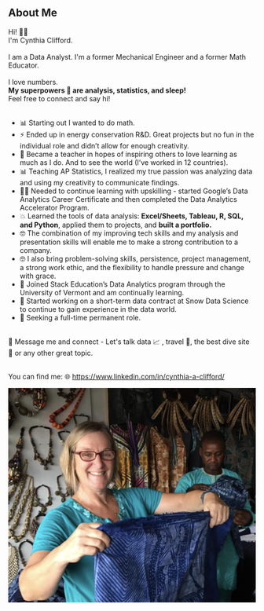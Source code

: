 ## About Me<br>
Hi! 👋🏻 <br>
I'm Cynthia Clifford.<br><br>
I am a Data Analyst. I'm a former Mechanical Engineer and a former Math Educator. <br><br>
I love numbers. <br>
**My superpowers 💪 are analysis, statistics, and sleep!**<br>
Feel free to connect and say hi! <br><br>
- 📊 Starting out I wanted to do math.<br>
- ⚡  Ended up in energy conservation R&D. Great projects but no fun in the individual role and didn’t allow for enough creativity.<br>
- 🧾 Became a teacher in hopes of inspiring others to love learning as much as I do. And to see the world (I’ve worked in 12 countries).<br>
- 📊 Teaching AP Statistics, I realized my true passion was analyzing data and using my creativity to communicate findings.<br>
- 👍🏻 Needed to continue learning with upskilling - started Google’s Data Analytics Career Certificate and then completed the Data Analytics Accelerator Program. <br>
- 💥 Learned the tools of data analysis: **Excel/Sheets, Tableau, R, SQL, and Python**, applied them to projects, and **built a portfolio.** <br>
- 🤓 The combination of my improving tech skills and my analysis and presentation skills will enable me to make a strong contribution to a company. <br>
- 🤓 I also bring problem-solving skills, persistence, project management, a strong work ethic, and the flexibility to handle pressure and change with grace.<br>
- 👑 Joined Stack Education’s Data Analytics program through the University of Vermont and am continually learning.<br>
- 🔎 Started working on a short-term data contract at Snow Data Science to continue to gain experience in the data world.<br>
- 🔎 Seeking a full-time permanent role.<br><br>

💬 Message me and connect - Let's talk data 📈 , travel 🧳, the best dive site 🤿 or any other great topic.<br><br>

You can find me:
🌐 https://www.linkedin.com/in/cynthia-a-clifford/







<img src="images/me_craftmarket.png?raw=true"/>
